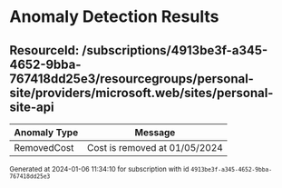 # Anomaly Detection Results

## ResourceId: /subscriptions/4913be3f-a345-4652-9bba-767418dd25e3/resourcegroups/personal-site/providers/microsoft.web/sites/personal-site-api

| Anomaly Type | Message |
|---|---|
|RemovedCost| Cost is removed at 01/05/2024|


<sup>Generated at 2024-01-06 11:34:10 for subscription with id `4913be3f-a345-4652-9bba-767418dd25e3`</sup>
